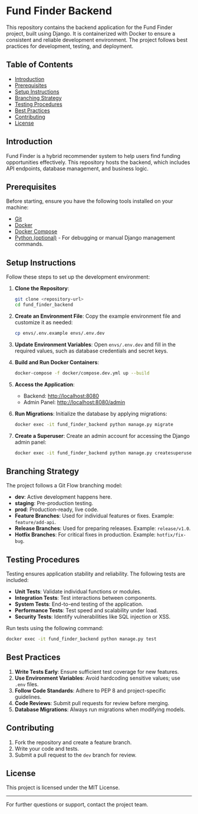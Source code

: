 # Fund Finder Backend

This repository contains the backend application for the Fund Finder project, built using Django. It is containerized with Docker to ensure a consistent and reliable development environment. The project follows best practices for development, testing, and deployment.

## Table of Contents

- [Introduction](#introduction)
- [Prerequisites](#prerequisites)
- [Setup Instructions](#setup-instructions)
- [Branching Strategy](#branching-strategy)
- [Testing Procedures](#testing-procedures)
- [Best Practices](#best-practices)
- [Contributing](#contributing)
- [License](#license)

## Introduction

Fund Finder is a hybrid recommender system to help users find funding opportunities effectively. This repository hosts the backend, which includes API endpoints, database management, and business logic.

## Prerequisites

Before starting, ensure you have the following tools installed on your machine:

- [Git](https://git-scm.com/downloads)
- [Docker](https://www.docker.com/products/docker-desktop)
- [Docker Compose](https://docs.docker.com/compose/install/)
- [Python (optional)](https://www.python.org/) - For debugging or manual Django management commands.

## Setup Instructions

Follow these steps to set up the development environment:

1. **Clone the Repository**:
   ```bash
   git clone <repository-url>
   cd fund_finder_backend
   ```

2. **Create an Environment File**:
   Copy the example environment file and customize it as needed:
   ```bash
   cp envs/.env.example envs/.env.dev
   ```

3. **Update Environment Variables**:
   Open `envs/.env.dev` and fill in the required values, such as database credentials and secret keys.

4. **Build and Run Docker Containers**:
   ```bash
   docker-compose -f docker/compose.dev.yml up --build
   ```

5. **Access the Application**:
   - Backend: [http://localhost:8080](http://localhost:8080)
   - Admin Panel: [http://localhost:8080/admin](http://localhost:8080/admin)

6. **Run Migrations**:
   Initialize the database by applying migrations:
   ```bash
   docker exec -it fund_finder_backend python manage.py migrate
   ```

7. **Create a Superuser**:
   Create an admin account for accessing the Django admin panel:
   ```bash
   docker exec -it fund_finder_backend python manage.py createsuperuser
   ```

## Branching Strategy

The project follows a Git Flow branching model:

- **dev**: Active development happens here.
- **staging**: Pre-production testing.
- **prod**: Production-ready, live code.
- **Feature Branches**: Used for individual features or fixes. Example: `feature/add-api`.
- **Release Branches**: Used for preparing releases. Example: `release/v1.0`.
- **Hotfix Branches**: For critical fixes in production. Example: `hotfix/fix-bug`.

## Testing Procedures

Testing ensures application stability and reliability. The following tests are included:

- **Unit Tests**: Validate individual functions or modules.
- **Integration Tests**: Test interactions between components.
- **System Tests**: End-to-end testing of the application.
- **Performance Tests**: Test speed and scalability under load.
- **Security Tests**: Identify vulnerabilities like SQL injection or XSS.

Run tests using the following command:
```bash
docker exec -it fund_finder_backend python manage.py test
```

## Best Practices

1. **Write Tests Early**: Ensure sufficient test coverage for new features.
2. **Use Environment Variables**: Avoid hardcoding sensitive values; use `.env` files.
3. **Follow Code Standards**: Adhere to PEP 8 and project-specific guidelines.
4. **Code Reviews**: Submit pull requests for review before merging.
5. **Database Migrations**: Always run migrations when modifying models.

## Contributing

1. Fork the repository and create a feature branch.
2. Write your code and tests.
3. Submit a pull request to the `dev` branch for review.

## License

This project is licensed under the MIT License.

---

For further questions or support, contact the project team.
